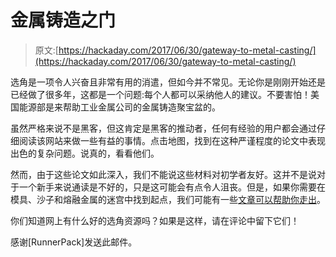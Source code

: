 # 金属铸造之门

> 原文:[https://hackaday.com/2017/06/30/gateway-to-metal-casting/](https://hackaday.com/2017/06/30/gateway-to-metal-casting/)

选角是一项令人兴奋且非常有用的消遣，但如今并不常见。无论你是刚刚开始还是已经做了很多年，这都是一个问题:每个人都可以采纳他人的建议。不要害怕！美国能源部是来帮助工业金属公司的金属铸造聚宝盆的。

虽然严格来说不是黑客，但这肯定是黑客的推动者，任何有经验的用户都会通过仔细阅读该网站来做一些有益的事情。点击地图，找到在这种严谨程度的论文中表现出色的复杂问题。说真的，看看他们。

然而，由于这些论文如此深入，我们不能说这些材料对初学者友好。这并不是说对于一个新手来说通读是不好的，只是这可能会有点令人沮丧。但是，如果你需要在模具、沙子和熔融金属的迷宫中找到起点，我们可能有一些[文章可以帮助你走出](https://hackaday.com/tag/aluminum-casting/)。

你们知道网上有什么好的选角资源吗？如果是这样，请在评论中留下它们！

感谢[RunnerPack]发送此邮件。